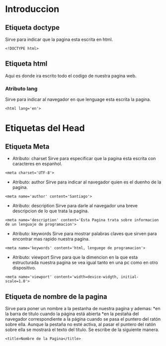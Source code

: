 # Introduccion
## Etiqueta doctype
Sirve para indicar que la pagina esta escrita en html.
```
<!DOCTYPE html>
```
## Etiqueta html
Aqui es donde ira escrito todo el codigo de nuestra pagina web.

### Atributo lang
Sirve para indicar al navegador en que lenguage esta escrita la pagina.
```
<html lang='en'>
```
# Etiquetas del Head
## Etiqueta Meta
* Atributo: charset
Sirve para especificar que la pagina esta escrita con caracteres en espanhol.
```
<meta charset='UTF-8'>
```
* Atributo: author
Sirve para indicar al navegador quien es el duenho de la pagina.
```
<meta name='author' content='Santiago'>
```
* Atributo: description
Sirve para darle al navegador una breve descripcion de lo que trata la pagina.
```
<meta name='description' content='Esta Pagina trata sobre informacion de un lenguaje de programacion'>
```
* Atributo: keywords
Sirve para mostrar palabras claves que sirven para encontrar mas rapido nuestra pagina.
```
<meta name='keywords' content='html, lenguege de programacion'>
```
* Atributo: viewport
Sirve para que la dimencion en la que esta estructurada nuestra pagina se vea igual tanto en una pc como en otro dispositivo.
```
<meta name='viewport' content='width=device-widgth, initial-scale=1.0'>
```
## Etiqueta de nombre de la pagina
Sirve para poner un nombre a la pestanha de nuestra pagina y ademas:
*en la barra de título cuando la página está abierta
*en la pestaña del navegador correspondiente a la página cuando se pasa el puntero del ratón sobre ella. Aunque la pestaña no esté activa, al pasar el puntero del ratón sobre ella se mostrará el texto del título.
Se escribe de la siguiente manera.
```
<title>Nombre de la Pagina</title>
```

